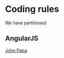 # Coding rules

We have partitioned 

## AngularJS

[John Papa](https://github.com/johnpapa/angular-styleguide/tree/master/a1)
